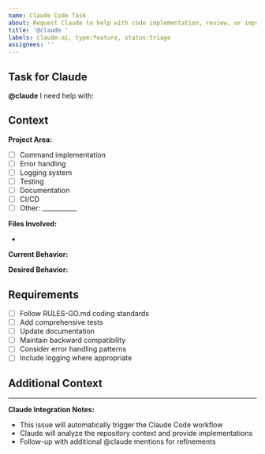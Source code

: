 ```yaml
---
name: Claude Code Task
about: Request Claude to help with code implementation, review, or improvement
title: '@claude '
labels: claude-ai, type:feature, status:triage
assignees: ''
---
```


<!-- This template is designed to work with Claude Code GitHub integration -->

## Task for Claude

**@claude** I need help with:

<!-- Describe what you want Claude to help you with. Be specific! -->

## Context

**Project Area:**
- [ ] Command implementation
- [ ] Error handling
- [ ] Logging system
- [ ] Testing
- [ ] Documentation
- [ ] CI/CD
- [ ] Other: ___________

**Files Involved:**
<!-- List the specific files that need attention -->
- 

**Current Behavior:**
<!-- Describe what currently happens -->

**Desired Behavior:**
<!-- Describe what you want to happen -->

## Requirements

<!-- Check all that apply -->
- [ ] Follow RULES-GO.md coding standards
- [ ] Add comprehensive tests
- [ ] Update documentation
- [ ] Maintain backward compatibility
- [ ] Consider error handling patterns
- [ ] Include logging where appropriate

## Additional Context

<!-- Any additional information that would help Claude understand the task -->

---

**Claude Integration Notes:**
- This issue will automatically trigger the Claude Code workflow
- Claude will analyze the repository context and provide implementations
- Follow-up with additional @claude mentions for refinements
